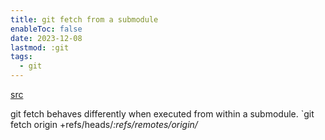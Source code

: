 ```yaml
---
title: git fetch from a submodule
enableToc: false
date: 2023-12-08
lastmod: :git
tags:
  - git
---
```

[src](https://stackoverflow.com/questions/58666714/fetching-remote-from-a-submodule-finds-no-branch)

git fetch behaves differently when executed from within a submodule.
`git fetch origin +refs/heads/*:refs/remotes/origin/*